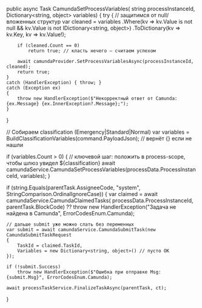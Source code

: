 public async Task<bool> CamundaSetProcessVariables(
    string processInstanceId,
    Dictionary<string, object> variables)
{
    try
    {
        // защитимся от null/вложенных структур
        var cleaned = variables
            .Where(kv => kv.Value is not null && kv.Value is not IDictionary<string, object>)
            .ToDictionary(kv => kv.Key, kv => kv.Value!);

        if (cleaned.Count == 0)
            return true; // класть нечего — считаем успехом

        await camundaProvider.SetProcessVariablesAsync(processInstanceId, cleaned);
        return true;
    }
    catch (HandlerException) { throw; }
    catch (Exception ex)
    {
        throw new HandlerException($"Некорректный ответ от Camunda: {ex.Message} {ex.InnerException?.Message};");
    }
}





// Собираем classification (Emergency|Standard|Normal)
var variables = BuildClassificationVariables(command.PayloadJson); // вернёт {} если не нашли

if (variables.Count > 0)
{
    // ключевой шаг: положить в process-scope, чтобы шлюз увидел ${classification}
    await camundaService.CamundaSetProcessVariables(processData.ProcessInstanceId, variables);
}

if (string.Equals(parentTask.AssigneeCode, "system", StringComparison.OrdinalIgnoreCase))
{
    var claimed = await camundaService.CamundaClaimedTasks(
        processData.ProcessInstanceId, parentTask.BlockCode)
        ?? throw new HandlerException("Задача не найдена в Camunda", ErrorCodesEnum.Camunda);

    // дальше submit уже можно слать без переменных
    var submit = await camundaService.CamundaSubmitTask(new CamundaSubmitTaskRequest
    {
        TaskId = claimed.TaskId,
        Variables = new Dictionary<string, object>() // пусто OK
    });

    if (!submit.Success)
        throw new HandlerException($"Ошибка при отправке Msg:{submit.Msg}", ErrorCodesEnum.Camunda);

    await processTaskService.FinalizeTaskAsync(parentTask, ct);
}
